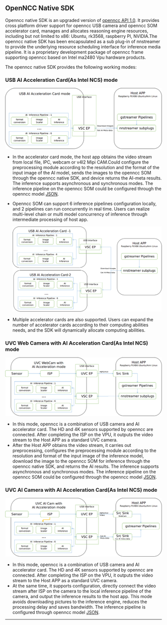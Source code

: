 ## OpenNCC Native SDK

Openncc native SDK is an upgraded version of [openncc API 1.0](https://github.com/EyecloudAi/openncc). It provides cross platform driver support for openncc USB camera and openncc SOM accelerator card, manages and allocates reasoning engine resources, including but not limited to x86: Ubuntu, rk3568, raspberry PI, NVIDIA.The openncc native SDK has been encapsulated as a sub plug-in of nnstreamer to provide the underlying resource scheduling interface for inference media pipeline. It is a proprietary development package of openncc frame supporting openncc based on Intel ma2480 Vpu hardware products.  

The openncc native SDK provides the following working modes:  

### USB AI Acceleration Card(As Intel NCS) mode

![ncs mode][1]

* In the accelerator card mode, the host app obtains the video stream from local file, IPC, webcam or v4l2 Mipi CAM.Could configure the preprocessing module according to the resolution and the format of the input image of the AI model, sends the images to the openncc SOM through the openncc native SDK, and device returns the AI-meta results. The inference supports asynchronous and synchronous modes. The inference pipeline on the openncc SOM could be configured through the openncc model [JSON](https://eyecloudai.github.io/openncc_frame/tutorials/how-to-write-json-config.html).

* Openncc SOM can support 6 inference pipelines configuration locally, and 2 pipelines can run concurrently in real time. Users can realize multi-level chain or multi model concurrency of inference through intermediate processing of host app.

  ![multi Acce Cards ][2]

 * Multiple accelerator cards are also supported. Users can expand the number of accelerator cards according to their computing abilities needs, and the SDK will dynamically allocate computing abilities.

### UVC Web Camera with AI Acceleration Card(As Intel NCS) mode   

![UVC with NCS][3]

* In this mode, openncc is a combination of USB camera and AI accelerator card. The HD and 4K sensors supported by openncc are connected. After completing the ISP on the VPU, it outputs the video stream to the Host APP as a standard UVC camera.
* After the Host APP obtains the video stream, it carries out preprocessing, configures the preprocessing module according to the resolution and format of the input image of the inference model, download the image to the openncc SOM for inference through the openncc native SDK, and returns the AI results. The inference supports asynchronous and synchronous modes. The inference pipeline on the openncc SOM could be configured through the openncc model [JSON](https://eyecloudai.github.io/openncc_frame/tutorials/how-to-write-json-config.html).

### UVC AI Camera with AI Acceleration Card(As Intel NCS) mode

![ai cam with ncs mode][4]

* In this mode, openncc is a combination of USB camera and AI accelerator card. The HD and 4K sensors supported by openncc are connected. After completing the ISP on the VPU, it outputs the video stream to the Host APP as a standard UVC camera.
* At the same time, it supports configuration, directly connect the video stream after ISP on the camera to the local inference pipeline of the camera, and output the inference results to the host app. This mode avoids downloading pictures to the inference engine, reduces the processing delay and saves bandwidth. The inference pipeline is configured through openncc model [JSON](https://eyecloudai.github.io/openncc_frame/tutorials/how-to-write-json-config.html).

---
[1]:../docs/mainres/ncsmode.png
[2]:../docs/mainres/mulitincs.png
[3]:../docs/mainres/uvcwithncs.png
[4]:../docs/mainres/aicamwithncs.png

